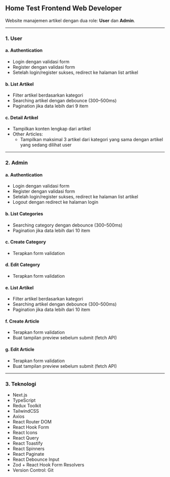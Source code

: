 ## Home Test Frontend Web Developer

Website manajemen artikel dengan dua role: **User** dan **Admin**.

---

### 1. User

#### a. Authentication

- Login dengan validasi form
- Register dengan validasi form
- Setelah login/register sukses, redirect ke halaman list artikel

#### b. List Artikel

- Filter artikel berdasarkan kategori
- Searching artikel dengan debounce (300–500ms)
- Pagination jika data lebih dari 9 item

#### c. Detail Artikel

- Tampilkan konten lengkap dari artikel
- Other Articles:
  - Tampilkan maksimal 3 artikel dari kategori yang sama dengan artikel yang sedang dilihat user

---

### 2. Admin

#### a. Authentication

- Login dengan validasi form
- Register dengan validasi form
- Setelah login/register sukses, redirect ke halaman list artikel
- Logout dengan redirect ke halaman login

#### b. List Categories

- Searching category dengan debounce (300–500ms)
- Pagination jika data lebih dari 10 item

#### c. Create Category

- Terapkan form validation

#### d. Edit Category

- Terapkan form validation

#### e. List Artikel

- Filter artikel berdasarkan kategori
- Searching artikel dengan debounce (300–500ms)
- Pagination jika data lebih dari 10 item

#### f. Create Article

- Terapkan form validation
- Buat tampilan preview sebelum submit (fetch API)

#### g. Edit Article

- Terapkan form validation
- Buat tampilan preview sebelum submit (fetch API)

---

### 3. Teknologi

- Next.js
- TypeScript
- Redux Toolkit
- TailwindCSS
- Axios
- React Router DOM
- React Hook Form
- React Icons
- React Query
- React Toastify
- React Spinners
- React Paginate
- React Debounce Input
- Zod + React Hook Form Resolvers
- Version Control: Git
